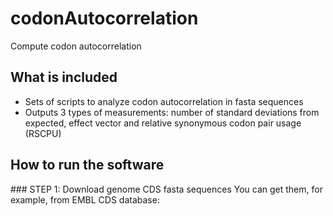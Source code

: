 # codonAutocorrelation
Compute codon autocorrelation 

## What is included
- Sets of scripts to analyze codon autocorrelation in fasta sequences
- Outputs 3 types of measurements: number of standard deviations from expected, effect vector and  relative synonymous codon pair usage (RSCPU)

## How to run the software

### STEP 1: Download genome CDS fasta sequences
You can get them, for example, from EMBL CDS database: 

